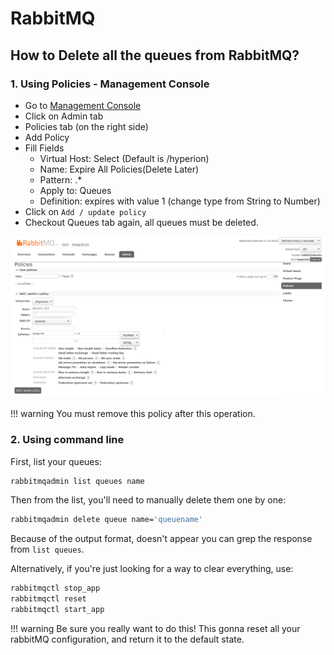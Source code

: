 # RabbitMQ

## How to Delete all the queues from RabbitMQ?

### 1. Using Policies - Management Console

  - Go to [Management Console](localhost:15672)
  - Click on Admin tab
  - Policies tab (on the right side)
  - Add Policy
  - Fill Fields
    - Virtual Host: Select (Default is /hyperion)
    - Name: Expire All Policies(Delete Later)
    - Pattern: .*
    - Apply to: Queues
    - Definition: expires with value 1 (change type from String to Number)
  - Click on `Add / update policy`
  - Checkout Queues tab again, all queues must be deleted.
  
  [![rabbit](img/rabbit.png)](img/rabbit.png)
 
!!! warning
    You must remove this policy after this operation.
    
### 2. Using command line 

First, list your queues:
````bash
rabbitmqadmin list queues name 
````
Then from the list, you'll need to manually delete them one by one:
````bash
rabbitmqadmin delete queue name='queuename' 
````
Because of the output format, doesn't appear you can grep the response from `list queues`. 

Alternatively, if you're just looking for a way to clear everything, use:
````bash 
rabbitmqctl stop_app
rabbitmqctl reset
rabbitmqctl start_app
````
!!! warning
    Be sure you really want to do this!
    This gonna reset all your rabbitMQ configuration, and return it to the default state.

